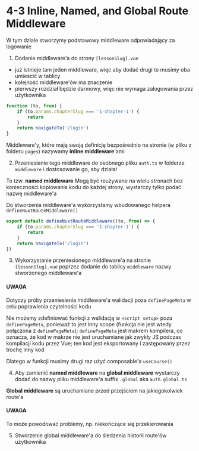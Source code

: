 # 4-3 Inline, Named, and Global Route Middleware

W tym dziale stworzymy podstawowy middleware odpowiadający za logowanie

1. Dodanie middleware'a do strony `[lessonSlug].vue`
- już istnieje tam jeden middleware, więc aby dodać drugi to musimy oba umieścić w tablicy
- kolejność middleware'ów ma znaczenie
- pierwszy rozdział będzie darmowy, więc nie wymaga zalogowania przez użytkownika

```js
function (to, from) {
    if (to.params.chapterSlug === '1-chapter-1') {
        return
    }
    return navigateTo('/login')
}
```

Middleware'y, które mają swoją definicję bezpośrednio na stronie (w pliku z folderu `pages`) nazywamy **inline middleware**'ami

2. Przeniesienie tego middleware do osobnego pliku `auth.ts` w folderze `middleware` i dostosowanie go, aby działał

To tzw. **named middleware**
Mogą być reużywane na wielu stronach bez konieczności kopiowania kodu do każdej strony, wystarczy tylko podać nazwę middleware'a

Do stworzenia middleware'a wykorzystamy wbudowanego helpera `defineNuxtRouteMiddleware()`

```ts
export default defineNuxtRouteMiddleware((to, from) => {
    if (to.params.chapterSlug === '1-chapter-1') {
        return
    }
    return navigateTo('/login')
})

```

3. Wykorzystanie przeniesionego middleware'a na stronie `[lessonSlug].vue` poprzez dodanie do tablicy `middleware` nazwy stworzonego middleware'a

#### UWAGA
Dotyczy próby przeniesienia middleware'a walidacji poza `definePageMeta` w celu poprawienia czytelności kodu

Nie możemy zdefiniować funkcji z walidacją w `<script setup>` poza `definePageMeta`, ponieważ to jest inny scope (funkcja nie jest wtedy połączona z `definePageMeta`); `definePageMeta` jest makrem kompilera, co oznacza, że kod w makrze nie jest uruchamiane jak zwykły JS podczas kompilacji kodu przez Vue; ten kod jest eksportowany i zastępowany przez trochę inny kod

Dlatego w funkcji musimy drugi raz użyć composable'a `useCourse()`

4. Aby zamienić **named middleware** na **global middleware** wystarczy dodać do nazwy pliku middleware'a suffix `.global` aka `auth.global.ts`

**Global middleware** są uruchamiane przed przejściem na jakiegokolwiek route'a

#### UWAGA
To może powodować problemy, np. niekończące się przekierowania

5. Stworzenie global middleware'a do śledzenia historii route'ów użytkownika
